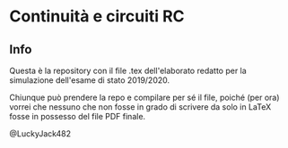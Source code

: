 # Continuità e circuiti RC
## Info
Questa è la repository con il file .tex dell'elaborato redatto per la simulazione dell'esame di stato 2019/2020.

Chiunque può prendere la repo e compilare per sé il file, poiché (per ora) vorrei che nessuno che non fosse in grado di scrivere da solo in LaTeX fosse in possesso del file PDF finale.

@LuckyJack482
